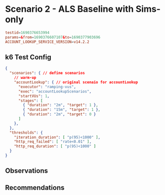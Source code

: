 # Scenario 2 - ALS Baseline with Sims-only

```conf
testid=1690376653994
params=&from=1690376607107&to=1690377903696
ACCOUNT_LOOKUP_SERVICE_VERSION=v14.2.2
```

## k6 Test Config

```json
{
  "scenarios": { // define scenarios
    // warm-up
    "accountLookup": { // original scenaio for accountLookup
      "executor": "ramping-vus",
      "exec": "accountLookupScenarios",
      "startVUs": 1,
      "stages": [
        { "duration": "2m", "target": 1 },
        { "duration": "15m", "target": 1 },
        { "duration": "2m", "target": 0 }
      ]
    },
  },
  "thresholds": {
    "iteration_duration": [ "p(95)<1000" ],
    "http_req_failed": [ "rate<0.01" ],
    "http_req_duration": [ "p(95)<1000" ]
  }
}
```

## Observations

## Recommendations
